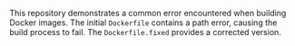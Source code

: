 This repository demonstrates a common error encountered when building Docker images. The initial `Dockerfile` contains a path error, causing the build process to fail.  The `Dockerfile.fixed` provides a corrected version.